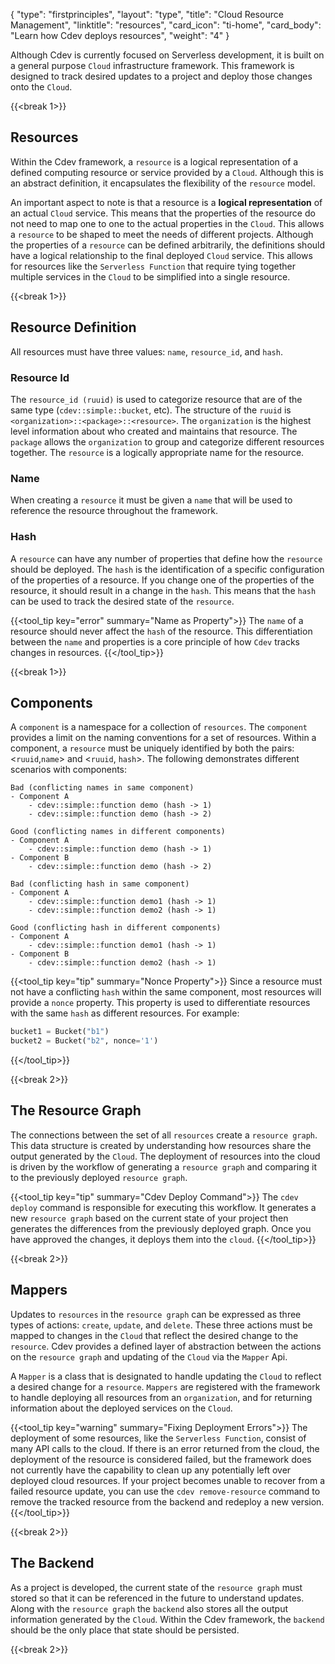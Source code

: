 {
    "type": "firstprinciples",
    "layout": "type",
    "title": "Cloud Resource Management",
    "linktitle": "resources", 
    "card_icon": "ti-home",
    "card_body": "Learn how Cdev deploys resources",
    "weight": "4"
}

Although Cdev is currently focused on Serverless development, it is built on a general purpose `Cloud` infrastructure framework. This framework is designed to track desired updates to a project and deploy those changes onto the `Cloud`. 


{{<break 1>}}
## Resources
Within the Cdev framework, a `resource` is a logical representation of a defined computing resource or service provided by a `Cloud`. Although this is an abstract definition, it encapsulates the flexibility of the `resource` model. 

An important aspect to note is that a resource is a **logical representation** of an actual `Cloud` service. This means that the properties of the resource do not need to map one to one to the actual properties in the `Cloud`. This allows a `resource` to be shaped to meet the needs of different projects. Although the properties of a `resource` can be defined arbitrarily, the definitions should have a logical relationship to the final deployed `Cloud` service. This allows for resources like the `Serverless Function` that require tying together multiple services in the `Cloud` to be simplified into a single resource.


{{<break 1>}}
## Resource Definition
All resources must have three values: `name`, `resource_id`, and `hash`. 


### Resource Id
The `resource_id (ruuid)` is used to categorize resource that are of the same type (`cdev::simple::bucket`, etc). The structure of the `ruuid` is `<organization>::<package>::<resource>`. The `organization` is the highest level information about who created and maintains that resource. The `package` allows the `organization` to group and categorize different resources together. The `resource` is a logically appropriate name for the resource. 


### Name
When creating a `resource` it must be given a `name` that will be used to reference the resource throughout the framework.


### Hash
A `resource` can have any number of properties that define how the `resource` should be deployed. The `hash` is the identification of a specific configuration of the properties of a resource. If you change one of the properties of the resource, it should result in a change in the `hash`. This means that the `hash` can be used to track the desired state of the `resource`.

{{<tool_tip key="error" summary="Name as Property">}}
The `name` of a resource should never affect the `hash` of the resource. This differentiation between the `name` and properties is a core principle of how `Cdev` tracks changes in resources. 
{{</tool_tip>}}



{{<break 1>}}
## Components
A `component` is a namespace for a collection of `resources`. The `component` provides a limit on the naming conventions for a set of resources. Within a component, a `resource` must be uniquely identified by both the pairs: <`ruuid`,`name`> and <`ruuid`, `hash`>. The following demonstrates different scenarios with components:
```
Bad (conflicting names in same component)
- Component A 
    - cdev::simple::function demo (hash -> 1)
    - cdev::simple::function demo (hash -> 2)
```
```
Good (conflicting names in different components)
- Component A 
    - cdev::simple::function demo (hash -> 1)
- Component B
    - cdev::simple::function demo (hash -> 2)
```
```
Bad (conflicting hash in same component)
- Component A 
    - cdev::simple::function demo1 (hash -> 1)
    - cdev::simple::function demo2 (hash -> 1)
```
```
Good (conflicting hash in different components)
- Component A 
    - cdev::simple::function demo1 (hash -> 1)
- Component B
    - cdev::simple::function demo2 (hash -> 1)
```

{{<tool_tip key="tip" summary="Nonce Property">}}
Since a resource must not have a conflicting `hash` within the same component, most resources will provide a `nonce` property. This property is used to differentiate resources with the same `hash` as different resources. For example:

```python
bucket1 = Bucket("b1")
bucket2 = Bucket("b2", nonce='1')
```
{{</tool_tip>}}


{{<break 2>}}
## The Resource Graph
The connections between the set of all `resources` create a `resource graph`. This data structure is created by understanding how resources share the output generated by the `Cloud`. The deployment of resources into the cloud is driven by the workflow of generating a `resource graph` and comparing it to the previously deployed `resource graph`.


{{<tool_tip key="tip" summary="Cdev Deploy Command">}}
The `cdev deploy` command is responsible for executing this workflow. It generates a new `resource graph` based on the current state of your project then generates the differences from the previously deployed graph. Once you have approved the changes, it deploys them into the `cloud`.
{{</tool_tip>}}


{{<break 2>}}
## Mappers
Updates to `resources` in the `resource graph` can be expressed as three types of actions: `create`, `update`, and `delete`. These three actions must be mapped to changes in the `Cloud` that reflect the desired change to the `resource`. Cdev provides a defined layer of abstraction between the actions on the `resource graph` and updating of the `Cloud` via the `Mapper` Api. 

A `Mapper` is a class that is designated to handle updating the `Cloud` to reflect a desired change for a `resource`. `Mappers` are registered with the framework to handle deploying all resources from an `organization`, and for returning information about the deployed services on the `Cloud`.


{{<tool_tip key="warning" summary="Fixing Deployment Errors">}}
The deployment of some resources, like the `Serverless Function`, consist of many API calls to the cloud. If there is an error returned from the cloud, the deployment of the resource is considered failed, but the framework does not currently have the capability to clean up any potentially left over deployed cloud resources. If your project becomes unable to recover from a failed resource update, you can use the `cdev remove-resource` command to remove the tracked resource from the backend and redeploy a new version. 
{{</tool_tip>}}


{{<break 2>}}
## The Backend 
As a project is developed, the current state of the `resource graph` must stored so that it can be referenced in the future to understand updates. Along with the `resource graph` the `backend` also stores all the output information generated by the `Cloud`. Within the Cdev framework, the `backend` should be the only place that state should be persisted.



{{<break 2>}}
